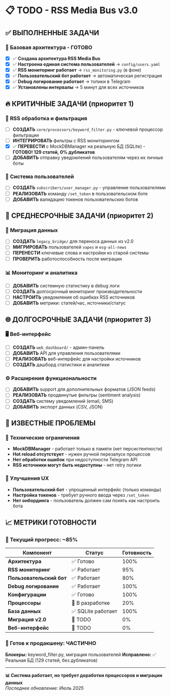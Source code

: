 # 📋 TODO - RSS Media Bus v3.0

## ✅ **ВЫПОЛНЕННЫЕ ЗАДАЧИ**

### 🎯 **Базовая архитектура - ГОТОВО**
- [x] ✅ **Создана архитектура RSS Media Bus** 
- [x] ✅ **Настроена единая система пользователей** → `config/users.yaml`
- [x] ✅ **RSS мониторинг работает** → `rss_monitoring.py` (в фоне)
- [x] ✅ **Пользовательский бот работает** → автоматическая регистрация
- [x] ✅ **Debug логирование работает** → топики в Telegram
- [x] ✅ **Установлены интервалы** → 5 минут для всех источников

## 🔥 **КРИТИЧНЫЕ ЗАДАЧИ (приоритет 1)**

### 📡 **RSS обработка и фильтрация**
- [ ] **СОЗДАТЬ** `core/processors/keyword_filter.py` - ключевой процессор фильтрации
- [ ] **ИНТЕГРИРОВАТЬ** фильтры с RSS мониторингом
- [x] ✅ **ПЕРЕВЕСТИ** с MockDBManager на реальную БД (SQLite) - **ГОТОВО! 129 статей, 0% дубликатов**
- [ ] **ДОБАВИТЬ** отправку уведомлений пользователям через их личные боты

### 👥 **Система пользователей**
- [ ] **СОЗДАТЬ** `subscribers/user_manager.py` - управление пользователями
- [ ] **РЕАЛИЗОВАТЬ** команду `/set_token` в пользовательском боте
- [ ] **ДОБАВИТЬ** валидацию токенов пользовательских ботов

## 🎯 **СРЕДНЕСРОЧНЫЕ ЗАДАЧИ (приоритет 2)**

### 🔄 **Миграция данных**
- [ ] **СОЗДАТЬ** `legacy_bridge/` для переноса данных из v2.0
- [ ] **МИГРИРОВАТЬ** пользователей `vapes` и `esg-all-news` 
- [ ] **ПЕРЕНЕСТИ** ключевые слова и настройки из старой системы
- [ ] **ПРОВЕРИТЬ** работоспособность после миграции

### 📊 **Мониторинг и аналитика**
- [ ] **ДОБАВИТЬ** системную статистику в debug логи
- [ ] **СОЗДАТЬ** долгосрочный мониторинг производительности
- [ ] **НАСТРОИТЬ** уведомления об ошибках RSS источников
- [ ] **ДОБАВИТЬ** метрики: статей/час, источники/статус

## 🌐 **ДОЛГОСРОЧНЫЕ ЗАДАЧИ (приоритет 3)**

### 🖥️ **Веб-интерфейс**
- [ ] **СОЗДАТЬ** `web_dashboard/` - админ-панель
- [ ] **ДОБАВИТЬ** API для управления пользователями
- [ ] **РЕАЛИЗОВАТЬ** веб-интерфейс для настройки источников
- [ ] **СОЗДАТЬ** дашборд статистики и аналитики

### ⚙️ **Расширения функциональности**
- [ ] **ДОБАВИТЬ** support для дополнительных форматов (JSON feeds)
- [ ] **РЕАЛИЗОВАТЬ** продвинутые фильтры (sentiment analysis)
- [ ] **СОЗДАТЬ** систему уведомлений (email, SMS)
- [ ] **ДОБАВИТЬ** экспорт данных (CSV, JSON)

## 🐛 **ИЗВЕСТНЫЕ ПРОБЛЕМЫ**

### 🔧 **Технические ограничения**
- **MockDBManager** - работает только в памяти (нет персистентности)
- **Hot reload отсутствует** - нужен ручной перезапуск процессов
- **Нет обработки ошибок** при недоступности Telegram API
- **RSS источники могут быть недоступны** - нет retry логики

### 📝 **Улучшения UX**
- **Пользовательский бот** - упрощенный интерфейс (только команды)
- **Настройка токенов** - требует ручного ввода через `/set_token`
- **Нет онбординга** - пользователь должен сам понять как настроить бота

## 📈 **МЕТРИКИ ГОТОВНОСТИ**

### **🎯 Текущий прогресс: ~85%**

| Компонент | Статус | Готовность |
|-----------|--------|------------|
| **Архитектура** | ✅ Готово | 100% |
| **RSS мониторинг** | ✅ Работает | 95% |
| **Пользовательский бот** | ✅ Работает | 80% |
| **Debug логирование** | ✅ Работает | 100% |
| **Конфигурации** | ✅ Готово | 100% |
| **Процессоры** | 🚧 В разработке | 20% |
| **База данных** | ✅ SQLite работает | 100% |
| **Миграция v2.0** | 🚧 TODO | 0% |
| **Веб-интерфейс** | 🚧 TODO | 0% |

### **🚀 Готов к продакшену: ЧАСТИЧНО**
**Блокеры:** keyword_filter.py, миграция пользователей
**Исправлено:** ✅ Реальная БД (129 статей, без дубликатов)

---

**📊 Система работает, но требует доработки процессоров и миграции данных**  
*Последнее обновление: Июль 2025* 